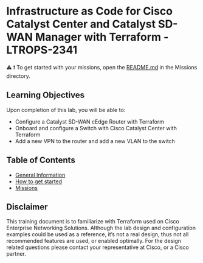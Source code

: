 # Infrastructure as Code for Cisco Catalyst Center and Catalyst SD-WAN Manager with Terraform - LTROPS-2341

:warning:
:exclamation: To get started with your missions, open the <a href='./Missions/README.md'>README.md</a> in the Missions directory.

## Learning Objectives

Upon completion of this lab, you will be able to:

- Configure a Catalyst SD-WAN cEdge Router with Terraform
- Onboard and configure a Switch with Cisco Catalyst Center with Terraform
- Add a new VPN to the router and add a new VLAN to the switch

## Table of Contents

- <a href='./General Information/README.md'>General Information</a>
- <a href='./How to get started/README.md'>How to get started</a>
- <a href='./Missions/README.md'>Missions</a>

## Disclaimer

This training document is to familiarize with Terraform used on Cisco Enterprise Networking Solutions. Although the lab design and configuration examples could be used as a reference, it’s not a real design, thus not all recommended features are used, or enabled optimally. For the design related questions please contact your representative at Cisco, or a Cisco partner.
